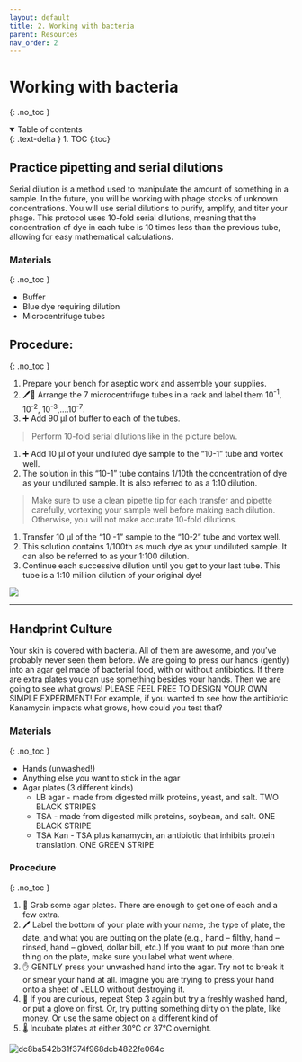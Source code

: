 ```yaml
---
layout: default
title: 2. Working with bacteria
parent: Resources
nav_order: 2
---
```

# Working with bacteria
{: .no_toc }

<details open markdown="block">
  <summary>
    Table of contents
  </summary>
  {: .text-delta }
1. TOC
{:toc}
</details>


## Practice pipetting and serial dilutions

Serial dilution is a method used to manipulate the amount of something in a sample. In the future, you will be working with phage stocks of unknown concentrations. You will use serial dilutions to purify, amplify, and titer your phage. This protocol uses 10-fold serial dilutions, meaning that the concentration of dye in each tube is 10 times less than the previous tube, allowing for easy mathematical calculations.

### Materials
{: .no_toc }
- Buffer
- Blue dye requiring dilution
- Microcentrifuge tubes 

## Procedure:
{: .no_toc }
1. Prepare your bench for aseptic work and assemble your supplies.
1. 🖊️🧪 Arrange the 7 microcentrifuge tubes in a rack and label them 10<sup>-1</sup>, 10<sup>-2</sup>, 10<sup>-3</sup>,….10<sup>-7</sup>.
1. ➕ Add 90 μl of buffer to each of the tubes.
>Perform 10-fold serial dilutions like in the picture below.
1. ➕ Add 10 μl of your undiluted dye sample to the “10-1” tube and vortex well.
1. The solution in this “10-1” tube contains 1/10th the concentration of dye as your undiluted sample. It is also referred to as a 1:10 dilution.
>Make sure to use a clean pipette tip for each transfer and pipette carefully, vortexing your sample well before making each dilution. Otherwise, you will not make accurate 10-fold dilutions.
1. Transfer 10 μl of the “10 -1” sample to the “10-2” tube and vortex well.
1. This solution contains 1/100th as much dye as your undiluted sample. It can also be referred to as your 1:100 dilution.
1. Continue each successive dilution until you get to your last tube. This tube is a 1:10 million dilution of your original dye!

![](../../assets/images/labprotocols/image3.png)

---

## Handprint Culture
Your skin is covered with bacteria. All of them are awesome, and you’ve probably never seen them before. We are going to press our hands (gently) into an agar gel made of bacterial food, with or without antibiotics. If there are extra plates you can use something besides your hands. Then we are going to see what grows! PLEASE FEEL FREE TO DESIGN YOUR OWN SIMPLE EXPERIMENT! For example, if you wanted to see how the antibiotic Kanamycin impacts what grows, how could you test that?

### Materials
{: .no_toc }
- Hands (unwashed!)
- Anything else you want to stick in the agar
- Agar plates (3 different kinds)
    - LB agar - made from digested milk proteins, yeast, and salt. TWO BLACK STRIPES
    - TSA - made from digested milk proteins, soybean, and salt. ONE BLACK STRIPE
    - TSA Kan - TSA plus kanamycin, an antibiotic that inhibits protein translation. ONE GREEN STRIPE

### Procedure
{: .no_toc }
1. 🧫 Grab some agar plates. There are enough to get one of each and a few extra.
1. 🖊️ Label the bottom of your plate with your name, the type of plate, the date, and what you are putting on the plate (e.g., hand – filthy, hand – rinsed, hand – gloved, dollar bill, etc.) If you want to put more than one thing on the plate, make sure you label what went where.
1. ✋ GENTLY press your unwashed hand into the agar. Try not to break it or smear your hand at all. Imagine you are trying to press your hand onto a sheet of JELLO without destroying it.
1. 🤑 If you are curious, repeat Step 3 again but try a freshly washed hand, or put a glove on first. Or, try putting something dirty on the plate, like money. Or use the same object on a different kind of
1. 🌡️ Incubate plates at either 30℃ or 37℃ overnight.

![dc8ba542b31f374f968dcb4822fe064c](https://user-images.githubusercontent.com/42419763/168582949-5e44c887-6845-4f76-b261-03f1cae6131e.png)

